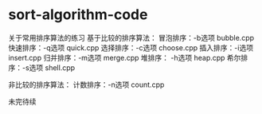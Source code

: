 # sort-algorithm-code
关于常用排序算法的练习
基于比较的排序算法：
冒泡排序：-b选项 bubble.cpp
快速排序：-q选项 quick.cpp
选择排序：-c选项 choose.cpp
插入排序：-i选项 insert.cpp
归并排序：-m选项 merge.cpp
堆排序：  -h选项 heap.cpp
希尔排序：-s选项 shell.cpp

非比较的排序算法：
计数排序：-n选项 count.cpp


未完待续
